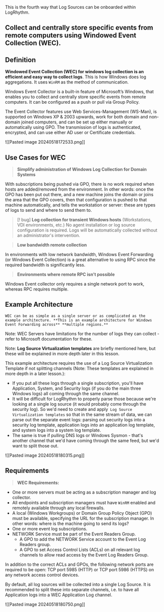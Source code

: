 
This is the fourth way that Log Sources can be onboarded within LogRhythm.

## Collect and centrally store specific events from remote computers using Windowed Event Collection (WEC).


## Definition

**Windowed Event Collection (WEC) for windows log collection is an efficient and easy way to collect logs**. This is how Windows does log aggregations. It uses `WinRM` as the method of communication.

Windows Event Collector is a built-in feature of Microsoft’s Windows, that enables you to collect and centrally store specific events from remote computers. It can be configured as a push or pull via Group Policy.

The Event Collector features use Web Services-Management (WS-Man), is supported on Windows XP & 2003 upwards, work for both domain and non-domain joined computers, and can be set up either manually or automatically using GPO. The transmission of logs is authenticated, encrypted, and can use either AD user or Certificate credentials.

![[Pasted image 20240518172533.png]]




## Use Cases for WEC

>**Simplify administration of Windows Log Collection for **Domain Systems**** 

With subscriptions being pushed via GPO, there is no work required when hosts are added/removed from the environment. In other words: once the GPO has been put out there, and a new machine joins the domain or joins the area that the GPO covers, then that configuration is pushed to that machine automatically, and tells the workstation or server: these are types of logs to send and where to send them to.


>[! bug] **Log collection for transient Windows hosts** 
>(Workstations, VDI environments, etc.) No agent installation or log source configuration is required. Logs will be automatically collected without an administrator's intervention.


>****Low bandwidth remote collection**** 

In environments with low network bandwidth, Windows Event Forwarding (or Windows Event Collection) is a great alternative to using RPC since the required bandwidth is significantly less.


>**Environments where remote RPC isn’t possible** 

Windows Event collector only requires a single network port to work, whereas RPC requires multiple.



## Example Architecture

```
WEC can be as simple as a single server or as complicated as the example architecture. **This is an example architecture for Windows Event Forwarding across** **multiple regions.**
```

Note: WEC Servers have limitations for the number of logs they can collect - refer to Microsoft documentation for these.


Note: **Log Source Virtualization templates** are briefly mentioned here, but these will be explained in more depth later in this lesson. 

  
This example architecture requires the use of a Log Source Virtualization Template if not splitting channels (Note: These templates are explained in more depth in a later lesson.):

- If you put all these logs through a single subscription, you'll have Application, System, and Security logs (if you do the main three Windows logs) all coming through the same channel. 
- It will be difficult for LogRhythm to properly parse those because we're looking at a single log source (it would probably come through the security log). So we'd need to create and apply` Log Source Virtualization templates` so that in the same stream of data, we can parse out the separate event logs: parsing out security logs into a security log template, application logs into an application log template, and system logs into a system log template. 
- The same is true if pulling DNS logs or Windows Sysmon - that's another channel that we'd have coming through the same feed, but we'd want to split those out.

![[Pasted image 20240518180315.png]]


## Requirements

>**WEC Requirements:**
- One or more servers must be acting as a subscription manager and log collector.
- All endpoints and subscription managers must have `WinRM` enabled and remotely available through any local firewalls.
- A local (Windows Workgroups) or Domain Group Policy Object (GPO) must be available, specifying the URL for the subscription manager. In other words: where is the machine going to send its logs?
- One or more event log subscriptions.
- NETWORK Service must be part of the Event Readers Group.
    - A GPO to add the NETWORK Service account to the Event Log Readers group.
    - A GPO to set Access Control Lists (ACLs) on all relevant log channels to allow read access by the Event Log Readers Group.

In addition to the correct ACLs and GPOs, the following network ports are required to be open: TCP port 5985 (HTTP) or TCP port 5986 (HTTPS) on any network access control devices.


By default, all log sources will be collected into a single Log Source. It is recommended to split these into separate channels, i.e. to have all Application logs into a WEC Application Log channel.

![[Pasted image 20240518180750.png]]


